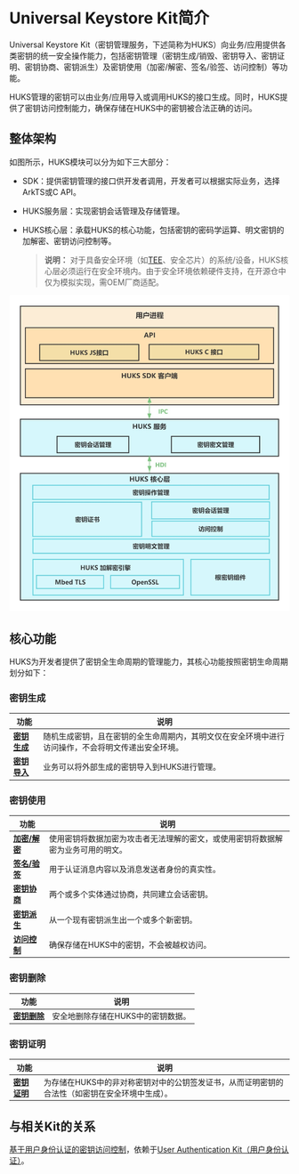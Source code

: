 # Universal Keystore Kit简介

Universal Keystore Kit（密钥管理服务，下述简称为HUKS）向业务/应用提供各类密钥的统一安全操作能力，包括密钥管理（密钥生成/销毁、密钥导入、密钥证明、密钥协商、密钥派生）及密钥使用（加密/解密、签名/验签、访问控制）等功能。

HUKS管理的密钥可以由业务/应用导入或调用HUKS的接口生成。同时，HUKS提供了密钥访问控制能力，确保存储在HUKS中的密钥被合法正确的访问。

## 整体架构

如图所示，HUKS模块可以分为如下三大部分：

- SDK：提供密钥管理的接口供开发者调用，开发者可以根据实际业务，选择ArkTS或C API。

- HUKS服务层：实现密钥会话管理及存储管理。

- HUKS核心层：承载HUKS的核心功能，包括密钥的密码学运算、明文密钥的加解密、密钥访问控制等。
  > **说明：**
  > 对于具备安全环境（如[TEE](huks-concepts.md)、安全芯片）的系统/设备，HUKS核心层必须运行在安全环境内。由于安全环境依赖硬件支持，在开源仓中仅为模拟实现，需OEM厂商适配。

![zh-cn_image_0000001736030930](figures/zh-cn_image_0000001736030930.png)


## 核心功能

HUKS为开发者提供了密钥全生命周期的管理能力，其核心功能按照密钥生命周期划分如下：


### 密钥生成

| 功能 | 说明 |
| -------- | -------- |
| **[密钥生成](huks-key-generation-overview.md)** | 随机生成密钥，且在密钥的全生命周期内，其明文仅在安全环境中进行访问操作，不会将明文传递出安全环境。 |
| **[密钥导入](huks-key-import-overview.md)** | 业务可以将外部生成的密钥导入到HUKS进行管理。 |


### 密钥使用

| 功能 | 说明 |
| -------- | -------- |
| **[加密/解密](huks-encryption-decryption-overview.md)** | 使用密钥将数据加密为攻击者无法理解的密文，或使用密钥将数据解密为业务可用的明文。 |
| **[签名/验签](huks-signing-signature-verification-overview.md)** | 用于认证消息内容以及消息发送者身份的真实性。 |
| **[密钥协商](huks-key-agreement-overview.md)** | 两个或多个实体通过协商，共同建立会话密钥。 |
| **[密钥派生](huks-key-derivation-overview.md)** | 从一个现有密钥派生出一个或多个新密钥。 |
| **[访问控制](huks-identity-authentication-overview.md)** | 确保存储在HUKS中的密钥，不会被越权访问。 |


### 密钥删除

| 功能 | 说明 |
| -------- | -------- |
| **[密钥删除](huks-delete-key-arkts.md)** | 安全地删除存储在HUKS中的密钥数据。 |


### 密钥证明

| 功能 | 说明 |
| -------- | -------- |
| **[密钥证明](huks-key-attestation-overview.md)** | 为存储在HUKS中的非对称密钥对中的公钥签发证书，从而证明密钥的合法性（如密钥在安全环境中生成）。 |


## 与相关Kit的关系

[基于用户身份认证的密钥访问控制](huks-identity-authentication-overview.md)，依赖于[User Authentication Kit（用户身份认证）](../UserAuthenticationKit/user-authentication-overview.md)。